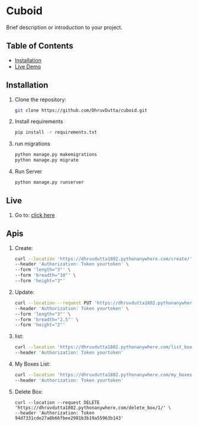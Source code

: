 # Cuboid

Brief description or introduction to your project.

## Table of Contents

- [Installation](#installation)
- [Live Demo](#live)


## Installation

1. Clone the repository:

   ```bash
   git clone https://github.com/DhruvDutta/cuboid.git
2. Install requirements
   ```bash
   pip install -r requirements.txt
3. run migrations
   ```bash
   python manage.py makemigrations
   python manage.py migrate

4. Run Server
   ```bash
   python manage.py runserver

## Live
1. Go to: [click here](https://dhruvdutta1802.pythonanywhere.com/)
## Apis
1. Create:
   ```bash
   curl --location 'https://dhruvdutta1802.pythonanywhere.com/create/' \
   --header 'Authorization: Token yourtoken' \
   --form 'length="3"' \
   --form 'breadth="10"' \
   --form 'height="3"'
2. Update:
   ```bash
   curl --location --request PUT 'https://dhruvdutta1802.pythonanywhere.com/update/1/' \
   --header 'Authorization: Token yourtoken' \
   --form 'length="3"' \
   --form 'breadth="2.5"' \
   --form 'height="2"'
3. list:
   ```bash
   curl --location 'https://dhruvdutta1802.pythonanywhere.com/list_boxes/?area__gt=6' \
   --header 'Authorization: Token yourtoken'
4. My Boxes List:
   ```bash
   curl --location 'https://dhruvdutta1802.pythonanywhere.com/my_boxes/?volume__gt=50' \
   --header 'Authorization: Token yourtoken'
5. Delete Box:
   ```curl
   curl --location --request DELETE 'https://dhruvdutta1802.pythonanywhere.com/delete_box/1/' \
   --header 'Authorization: Token 94d7331cde27a8b66fbee2981b3b19a55963b143'
   
